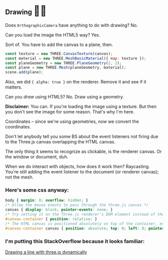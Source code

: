 ## Drawing <span style="font-size:32px;">🏴‍☠️</span>

Does `OrthographicCamera` have anything to do with drawing? No.

Can you load the image the HTML5 way?  Yes.

Sort of.  You have to add the canvas to a plane, then.

```javascript
const texture = new THREE.CanvasTexture(canvas);
const material = new THREE.MeshBasicMaterial({ map: texture });
const planeGeometry = new THREE.PlaneGeometry(2, 2);
const plane = new THREE.Mesh(planeGeometry, material);
scene.add(plane);
```

Also, we did `{ alpha: true }` on the renderer. Remove it and see if it matters.

Can you *draw* using HTML5?  No.  Draw using a geometry.

**Disclaimer:** You can.  If you're loading the image using a texture.  But then you don't see the image for some reason.  That's why I'm here.

Coordinates &ndash; since we're using geometries, *now* we convert the coordinates.

Don't let anybody tell you some BS about the event listeners not firing due to the Three.js canvas overlapping the HTML canvas.

The only thing it seems to recognize as clickable, is the renderer canvas.  Or the window or document, duh.

When we do interact with objects, how does it work then?  Raycasting.  You're still adding the event listener to the document (or renderer canvas); not the mesh.

### Here's some css anyway:

```css
body { margin: 0; overflow: hidden; }
/* Allow the mouse events to pass through the three.js canvas */
canvas { display: block; pointer-events: none; }
/* Try setting it on the Three.js renderer's DOM element instead of the Three.js canvas itself */
#canvas-container { position: relative; }
/* The HTML canvas is positioned absolutely on top of the container, enabling the event listeners to work correctly. */
#canvas-container canvas { position: absolute; top: 0; left: 0; pointer-events: none; }
```

### I'm putting this StackOverflow because it looks familiar:

[Drawing a line with three.js dynamically](https://stackoverflow.com/questions/31399856/drawing-a-line-with-three-js-dynamically)

<br>
